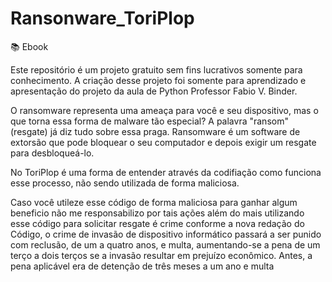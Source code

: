 # Ransonware_ToriPlop

📚 Ebook

Este repositório é um projeto gratuito sem fins lucrativos somente para conhecimento.
A criação desse projeto foi somente para aprendizado e apresentação do projeto da aula de Python
Professor Fabio V. Binder. 

O ransomware representa uma ameaça para você e seu dispositivo, mas o que torna essa forma de malware tão especial? 
A palavra "ransom" (resgate) já diz tudo sobre essa praga. Ransomware é um software de extorsão que pode bloquear o seu 
computador e depois exigir um resgate para desbloqueá-lo.

No ToriPlop é uma forma de entender através da codifiação como funciona esse processo, não sendo utilizada de forma maliciosa.

Caso você utileze esse código de forma maliciosa para ganhar algum beneficio não me responsabilizo por tais ações além do mais 
utilizando esse código para solicitar resgate é crime conforme a nova redação do Código, o crime de invasão de dispositivo 
informático passará a ser punido com reclusão, de um a quatro anos, e multa, aumentando-se a pena de um terço a dois terços 
se a invasão resultar em prejuízo econômico. Antes, a pena aplicável era de detenção de três meses a um ano e multa



